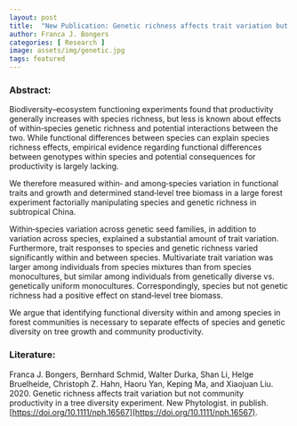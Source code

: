 ```yaml
---
layout: post
title:  "New Publication: Genetic richness affects trait variation but not community productivity in a tree diversity experiment"
author: Franca J. Bongers
categories: [ Research ]
image: assets/img/genetic.jpg
tags: featured
---
```

### Abstract:
Biodiversity–ecosystem functioning experiments found that productivity generally increases with species richness, but less is known about effects of within‐species genetic richness and potential interactions between the two. While functional differences between species can explain species richness effects, empirical evidence regarding functional differences between genotypes within species and potential consequences for productivity is largely lacking.

We therefore measured within‐ and among‐species variation in functional traits and growth and determined stand‐level tree biomass in a large forest experiment factorially manipulating species and genetic richness in subtropical China.

Within‐species variation across genetic seed families, in addition to variation across species, explained a substantial amount of trait variation. Furthermore, trait responses to species and genetic richness varied significantly within and between species. Multivariate trait variation was larger among individuals from species mixtures than from species monocultures, but similar among individuals from genetically diverse vs. genetically uniform monocultures. Correspondingly, species but not genetic richness had a positive effect on stand‐level tree biomass.

We argue that identifying functional diversity within and among species in forest communities is necessary to separate effects of species and genetic diversity on tree growth and community productivity.


### Literature:
Franca J. Bongers, Bernhard Schmid, Walter Durka, Shan Li, Helge Bruelheide, Christoph Z. Hahn, Haoru Yan, Keping Ma, and Xiaojuan Liu. 2020. Genetic richness affects trait variation but not community productivity in a tree diversity experiment. New Phytologist. in publish. [https://doi.org/10.1111/nph.16567](https://doi.org/10.1111/nph.16567).
